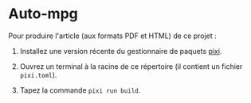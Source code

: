 # Auto-mpg

Pour produire l'article (aux formats PDF et HTML) de ce projet :

1. Installez une version récente du gestionnaire de paquets [pixi].

2. Ouvrez un terminal à la racine de ce répertoire 
   (il contient un fichier `pixi.toml`).

2. Tapez la commande `pixi run build`.

[pixi]: https://pixi.sh/latest/
